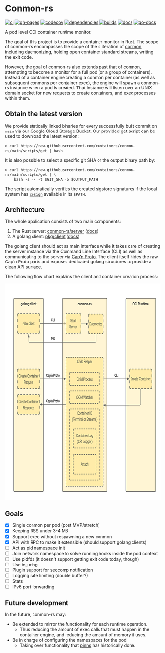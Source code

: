 # Conmon-rs

[![ci](https://github.com/containers/conmon-rs/workflows/ci/badge.svg)](https://github.com/containers/conmon-rs/actions)
[![gh-pages](https://github.com/containers/conmon-rs/workflows/gh-pages/badge.svg)](https://github.com/containers/conmon-rs/actions)
[![codecov](https://codecov.io/gh/containers/conmon-rs/branch/main/graph/badge.svg)](https://codecov.io/gh/containers/conmon-rs)
[![dependencies](https://deps.rs/repo/github/containers/conmon-rs/status.svg)](https://deps.rs/repo/github/containers/conmon-rs)
[![builds](https://img.shields.io/badge/packages-copr-orange.svg)](https://copr.fedorainfracloud.org/coprs/rhcontainerbot/podman-next/package/conmon-rs)
[![docs](https://img.shields.io/badge/docs-main-blue.svg)](https://containers.github.io/conmon-rs/conmonrs/index.html)
[![go-docs](https://godoc.org/github.com/containers/conmon-rs?status.svg)](https://pkg.go.dev/github.com/containers/conmon-rs/pkg/client)

A pod level OCI container runtime monitor.

The goal of this project is to provide a container monitor in Rust. The scope of conmon-rs encompasses the scope of the c iteration of
[conmon](https://github.com/containers/conmon), including daemonizing, holding open container standard streams, writing the exit code.

However, the goal of conmon-rs also extends past that of conmon, attempting to become a monitor for a full pod (or a group of containers).
Instead of a container engine creating a conmon per container (as well as subsequent conmons per container exec), the engine
will spawn a conmon-rs instance when a pod is created. That instance will listen over an UNIX domain socket for new requests to
create containers, and exec processes within them.

## Obtain the latest version

We provide statically linked binaries for every successfully built commit on
`main` via our [Google Cloud Storage Bucket][bucket]. Our provided [get
script](scripts/get) can be used to download the latest version:

```console
> curl https://raw.githubusercontent.com/containers/conmon-rs/main/scripts/get | bash
```

It is also possible to select a specific git SHA or the output binary path by:

```console
> curl https://raw.githubusercontent.com/containers/conmon-rs/main/scripts/get | \
    bash -s -- -t $GIT_SHA -o $OUTPUT_PATH
```

The script automatically verifies the created sigstore signatures if the local
system has [`cosign`](https://github.com/sigstore/cosign) available in its
`$PATH`.

[bucket]: https://console.cloud.google.com/storage/browser/cri-o/conmon-rs

## Architecture

The whole application consists of two main components:

1. The Rust server: [conmon-rs/server](./conmon-rs/server) ([docs](https://containers.github.io/conmon-rs/conmonrs/struct.Server.html))
1. A golang client: [pkg/client](./pkg/client) ([docs](https://pkg.go.dev/github.com/containers/conmon-rs/pkg/client#ConmonClient))

The golang client should act as main interface while it takes care of creating
the server instance via the Command Line Interface (CLI) as well as
communicating to the server via [Cap’n Proto](https://capnproto.org). The client
itself hides the raw Cap’n Proto parts and exposes dedicated golang structures
to provide a clean API surface.

The following flow chart explains the client and container creation process:

<p align="center"><img src=".github/img/conmon-rs.png" height=700 width=auto></p>

## Goals

- [x] Single conmon per pod (post MVP/stretch)
- [x] Keeping RSS under 3-4 MB
- [x] Support exec without respawning a new conmon
- [x] API with RPC to make it extensible (should support golang clients)
- [ ] Act as pid namespace init
- [ ] Join network namespace to solve running hooks inside the pod context
- [ ] Use pidfds (it doesn't support getting exit code today, though)
- [ ] Use io_uring
- [ ] Plugin support for seccomp notification
- [ ] Logging rate limiting (double buffer?)
- [ ] Stats
- [ ] IPv6 port forwarding

## Future development

In the future, conmon-rs may:

- Be extended to mirror the functionality for each runtime operation.
  - Thus reducing the amount of exec calls that must happen in the container
    engine, and reducing the amount of memory it uses.
- Be in charge of configuring the namespaces for the pod
  - Taking over functionality that
    [pinns](https://github.com/cri-o/cri-o/tree/main/pinns) has historically
    done.
